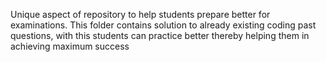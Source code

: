 Unique aspect of repository to help students prepare better for examinations. This folder contains solution to already existing coding past questions, with this students can practice better thereby helping them in achieving maximum success

